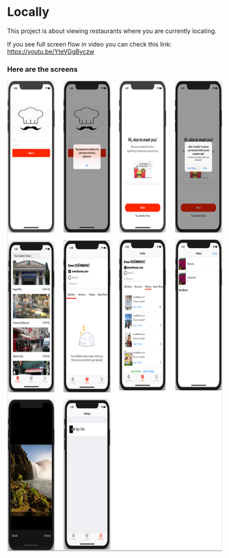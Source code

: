 # Locally

This project is about viewing restaurants where you are currently locating.

If you see full screen flow in video you can check this link: 
https://youtu.be/YteVGgByczw

<h3>Here are the screens</h3>
<img src="ss.png" width="800" height= "1100" align= "left"/>&nbsp; 



